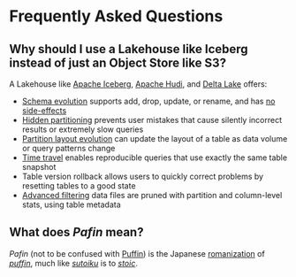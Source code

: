 # Frequently Asked Questions

## Why should I use a Lakehouse like Iceberg instead of just an Object Store like S3?
A Lakehouse like [Apache Iceberg](https://iceberg.apache.org/), [Apache Hudi](https://hudi.apache.org/), and [Delta Lake](https://delta.io/) offers:
- [Schema evolution](https://iceberg.apache.org/docs/latest/evolution/#schema-evolution) supports add, drop, update, or rename, and has [no side-effects](https://iceberg.apache.org/docs/latest/evolution/#correctness)
- [Hidden partitioning](https://iceberg.apache.org/docs/latest/partitioning/) prevents user mistakes that cause silently incorrect results or extremely slow queries
- [Partition layout evolution](https://iceberg.apache.org/docs/latest/evolution/#partition-evolution) can update the layout of a table as data volume or query patterns change
- [Time travel](https://iceberg.apache.org/docs/latest/spark-queries/#time-travel) enables reproducible queries that use exactly the same table snapshot
- Table version rollback allows users to quickly correct problems by resetting tables to a good state
- [Advanced filtering](https://iceberg.apache.org/docs/latest/performance/#data-filtering) data files are pruned with partition and column-level stats, using table metadata

## What does *Pafin* mean?
*Pafin* (not to be confused with [Puffin](https://iceberg.apache.org/puffin-spec/)) is the Japanese [romanization](https://en.wikipedia.org/wiki/Romanization) of [*puffin*](https://en.wikipedia.org/wiki/Puffin), much like [*sutoiku*](https://github.com/sutoiku) is to [*stoic*](https://stoic.com/).
